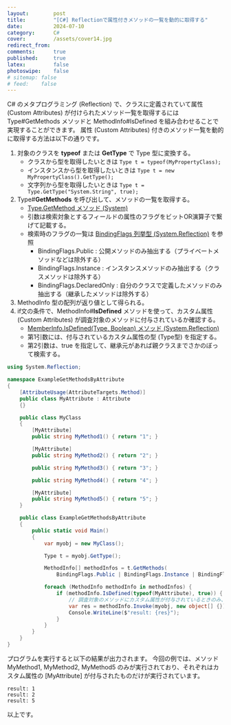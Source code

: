```yaml
---
layout:        post
title:         "[C#] Reflectionで属性付きメソッドの一覧を動的に取得する"
date:          2024-07-10
category:      C#
cover:         /assets/cover14.jpg
redirect_from:
comments:      true
published:     true
latex:         false
photoswipe:    false
# sitemap: false
# feed:    false
---
```


C# のメタプログラミング (Reflection) で、クラスに定義されていて属性 (Custom Attributes) が付けられたメソッド一覧を取得するには Type#GetMethods メソッドと MethodInfo#IsDefined を組み合わせることで実現することができます。
属性 (Custom Attributes) 付きのメソッド一覧を動的に取得する方法は以下の通りです。

1. 対象のクラスを **typeof** または **GetType** で Type 型に変換する。
    - クラスから型を取得したいときは `Type t = typeof(MyPropertyClass);`
    - インスタンスから型を取得したいときは `Type t = new MyPropertyClass().GetType();`
    - 文字列から型を取得したいときは `Type t = Type.GetType("System.String", true);`
1. Type#**GetMethods** を呼び出して、メソッドの一覧を取得する。
    - [Type.GetMethod メソッド (System)](https://learn.microsoft.com/ja-jp/dotnet/api/system.type.getmethod?view=net-8.0)
    - 引数は検索対象とするフィールドの属性のフラグをビットOR演算子で繋げて記載する。
    - 検索時のフラグの一覧は [BindingFlags 列挙型 (System.Reflection)](https://learn.microsoft.com/ja-jp/dotnet/api/system.reflection.bindingflags?view=net-8.0) を参照
        - BindingFlags.Public : 公開メソッドのみ抽出する（プライベートメソッドなどは除外する）
        - BindingFlags.Instance : インスタンスメソッドのみ抽出する（クラスメソッドは除外する）
        - BindingFlags.DeclaredOnly : 自分のクラスで定義したメソッドのみ抽出する（継承したメソッドは除外する）
1. MethodInfo 型の配列が返り値として得られる。
1. if文の条件で、MethodInfo#**IsDefined** メソッドを使って、カスタム属性 (Custom Attributes) が調査対象のメソッドに付与されているか確認する。
    - [MemberInfo.IsDefined(Type, Boolean) メソッド (System.Reflection)](https://learn.microsoft.com/ja-jp/dotnet/api/system.reflection.memberinfo.isdefined?view=net-8.0#system-reflection-memberinfo-isdefined%28system-type-system-boolean%29)
    - 第1引数には、付与されているカスタム属性の型 (Type型) を指定する。
    - 第2引数は、true を指定して、継承元があれば親クラスまでさかのぼって検索する。

```csharp
using System.Reflection;

namespace ExampleGetMethodsByAttribute
{
    [AttributeUsage(AttributeTargets.Method)]
    public class MyAttribute : Attribute
    {}

    public class MyClass
    {
        [MyAttribute]
        public string MyMethod1() { return "1"; }

        [MyAttribute]
        public string MyMethod2() { return "2"; }

        public string MyMethod3() { return "3"; }

        public string MyMethod4() { return "4"; }

        [MyAttribute]
        public string MyMethod5() { return "5"; }
    }

    public class ExampleGetMethodsByAttribute
    {
        public static void Main()
        {
            var myobj = new MyClass();

            Type t = myobj.GetType();

            MethodInfo[] methodInfos = t.GetMethods(
                BindingFlags.Public | BindingFlags.Instance | BindingFlags.DeclaredOnly);

            foreach (MethodInfo methodInfo in methodInfos) {
                if (methodInfo.IsDefined(typeof(MyAttribute), true)) {
                    // 調査対象のメソッドにカスタム属性が付与されているときのみ、メソッドを実行する
                    var res = methodInfo.Invoke(myobj, new object[] {});
                    Console.WriteLine($"result: {res}");
                }
            }
        }
    }
}
```

プログラムを実行すると以下の結果が出力されます。
今回の例では、メソッド MyMethod1, MyMethod2, MyMethod5 のみが実行されており、それぞれはカスタム属性の [MyAttribute] が付与されたものだけが実行されています。

```output
result: 1
result: 2
result: 5
```

以上です。

